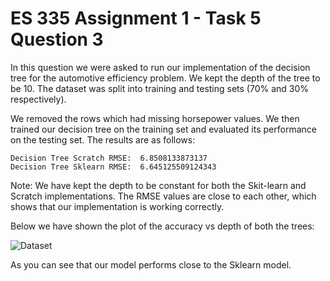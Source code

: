 # ES 335 Assignment 1 - Task 5 Question 3

In this question we were asked to run our implementation of the decision tree for the automotive efficiency problem. We kept the depth of the tree to be 10. The dataset was split into training and testing sets (70% and 30% respectively).

We removed the rows which had missing horsepower values. We then trained our decision tree on the training set and evaluated its performance on the testing set. The results are as follows:

```
Decision Tree Scratch RMSE:  6.8508133873137
Decision Tree Sklearn RMSE:  6.645125509124343
```

Note: We have kept the depth to be constant for both the Skit-learn and Scratch implementations. The RMSE values are close to each other, which shows that our implementation is working correctly.

Below we have shown the plot of the accuracy vs depth of both the trees:

![Dataset](Asst#5_plots/rmse_vs_depth.png)

As you can see that our model performs close to the Sklearn model.
